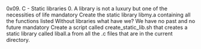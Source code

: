 0x09. C - Static libraries
0. A library is not a luxury but one of the necessities of life
mandatory
Create the static library libmy.a containing all the functions listed
 Without libraries what have we? We have no past and no future
mandatory
Create a script called create_static_lib.sh that creates a static library called liball.a from all the .c files that are in the current directory.
